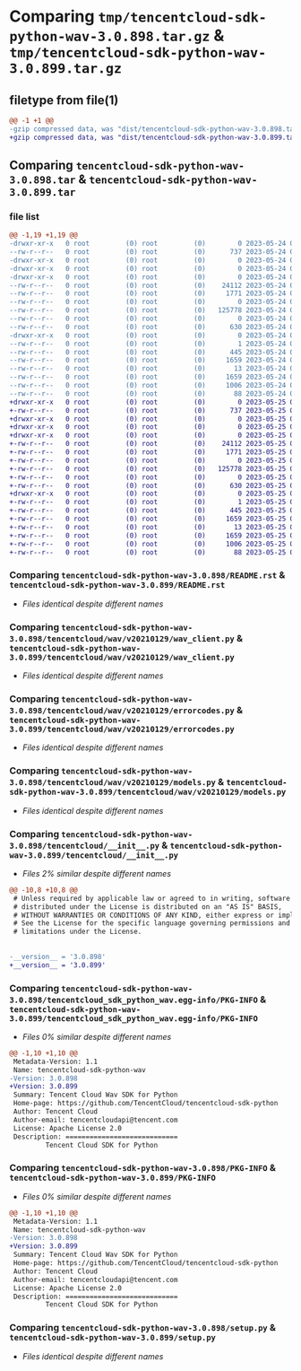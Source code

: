 # Comparing `tmp/tencentcloud-sdk-python-wav-3.0.898.tar.gz` & `tmp/tencentcloud-sdk-python-wav-3.0.899.tar.gz`

## filetype from file(1)

```diff
@@ -1 +1 @@
-gzip compressed data, was "dist/tencentcloud-sdk-python-wav-3.0.898.tar", last modified: Wed May 24 02:12:09 2023, max compression
+gzip compressed data, was "dist/tencentcloud-sdk-python-wav-3.0.899.tar", last modified: Thu May 25 00:41:29 2023, max compression
```

## Comparing `tencentcloud-sdk-python-wav-3.0.898.tar` & `tencentcloud-sdk-python-wav-3.0.899.tar`

### file list

```diff
@@ -1,19 +1,19 @@
-drwxr-xr-x   0 root         (0) root         (0)        0 2023-05-24 02:12:09.000000 tencentcloud-sdk-python-wav-3.0.898/
--rw-r--r--   0 root         (0) root         (0)      737 2023-05-24 02:12:09.000000 tencentcloud-sdk-python-wav-3.0.898/README.rst
-drwxr-xr-x   0 root         (0) root         (0)        0 2023-05-24 02:12:09.000000 tencentcloud-sdk-python-wav-3.0.898/tencentcloud/
-drwxr-xr-x   0 root         (0) root         (0)        0 2023-05-24 02:12:09.000000 tencentcloud-sdk-python-wav-3.0.898/tencentcloud/wav/
-drwxr-xr-x   0 root         (0) root         (0)        0 2023-05-24 02:12:09.000000 tencentcloud-sdk-python-wav-3.0.898/tencentcloud/wav/v20210129/
--rw-r--r--   0 root         (0) root         (0)    24112 2023-05-24 02:12:09.000000 tencentcloud-sdk-python-wav-3.0.898/tencentcloud/wav/v20210129/wav_client.py
--rw-r--r--   0 root         (0) root         (0)     1771 2023-05-24 02:12:09.000000 tencentcloud-sdk-python-wav-3.0.898/tencentcloud/wav/v20210129/errorcodes.py
--rw-r--r--   0 root         (0) root         (0)        0 2023-05-24 02:12:09.000000 tencentcloud-sdk-python-wav-3.0.898/tencentcloud/wav/v20210129/__init__.py
--rw-r--r--   0 root         (0) root         (0)   125778 2023-05-24 02:12:09.000000 tencentcloud-sdk-python-wav-3.0.898/tencentcloud/wav/v20210129/models.py
--rw-r--r--   0 root         (0) root         (0)        0 2023-05-24 02:12:09.000000 tencentcloud-sdk-python-wav-3.0.898/tencentcloud/wav/__init__.py
--rw-r--r--   0 root         (0) root         (0)      630 2023-05-24 02:12:09.000000 tencentcloud-sdk-python-wav-3.0.898/tencentcloud/__init__.py
-drwxr-xr-x   0 root         (0) root         (0)        0 2023-05-24 02:12:09.000000 tencentcloud-sdk-python-wav-3.0.898/tencentcloud_sdk_python_wav.egg-info/
--rw-r--r--   0 root         (0) root         (0)        1 2023-05-24 02:12:09.000000 tencentcloud-sdk-python-wav-3.0.898/tencentcloud_sdk_python_wav.egg-info/dependency_links.txt
--rw-r--r--   0 root         (0) root         (0)      445 2023-05-24 02:12:09.000000 tencentcloud-sdk-python-wav-3.0.898/tencentcloud_sdk_python_wav.egg-info/SOURCES.txt
--rw-r--r--   0 root         (0) root         (0)     1659 2023-05-24 02:12:09.000000 tencentcloud-sdk-python-wav-3.0.898/tencentcloud_sdk_python_wav.egg-info/PKG-INFO
--rw-r--r--   0 root         (0) root         (0)       13 2023-05-24 02:12:09.000000 tencentcloud-sdk-python-wav-3.0.898/tencentcloud_sdk_python_wav.egg-info/top_level.txt
--rw-r--r--   0 root         (0) root         (0)     1659 2023-05-24 02:12:09.000000 tencentcloud-sdk-python-wav-3.0.898/PKG-INFO
--rw-r--r--   0 root         (0) root         (0)     1006 2023-05-24 02:12:09.000000 tencentcloud-sdk-python-wav-3.0.898/setup.py
--rw-r--r--   0 root         (0) root         (0)       88 2023-05-24 02:12:09.000000 tencentcloud-sdk-python-wav-3.0.898/setup.cfg
+drwxr-xr-x   0 root         (0) root         (0)        0 2023-05-25 00:41:29.000000 tencentcloud-sdk-python-wav-3.0.899/
+-rw-r--r--   0 root         (0) root         (0)      737 2023-05-25 00:41:29.000000 tencentcloud-sdk-python-wav-3.0.899/README.rst
+drwxr-xr-x   0 root         (0) root         (0)        0 2023-05-25 00:41:29.000000 tencentcloud-sdk-python-wav-3.0.899/tencentcloud/
+drwxr-xr-x   0 root         (0) root         (0)        0 2023-05-25 00:41:29.000000 tencentcloud-sdk-python-wav-3.0.899/tencentcloud/wav/
+drwxr-xr-x   0 root         (0) root         (0)        0 2023-05-25 00:41:29.000000 tencentcloud-sdk-python-wav-3.0.899/tencentcloud/wav/v20210129/
+-rw-r--r--   0 root         (0) root         (0)    24112 2023-05-25 00:41:29.000000 tencentcloud-sdk-python-wav-3.0.899/tencentcloud/wav/v20210129/wav_client.py
+-rw-r--r--   0 root         (0) root         (0)     1771 2023-05-25 00:41:29.000000 tencentcloud-sdk-python-wav-3.0.899/tencentcloud/wav/v20210129/errorcodes.py
+-rw-r--r--   0 root         (0) root         (0)        0 2023-05-25 00:41:29.000000 tencentcloud-sdk-python-wav-3.0.899/tencentcloud/wav/v20210129/__init__.py
+-rw-r--r--   0 root         (0) root         (0)   125778 2023-05-25 00:41:29.000000 tencentcloud-sdk-python-wav-3.0.899/tencentcloud/wav/v20210129/models.py
+-rw-r--r--   0 root         (0) root         (0)        0 2023-05-25 00:41:29.000000 tencentcloud-sdk-python-wav-3.0.899/tencentcloud/wav/__init__.py
+-rw-r--r--   0 root         (0) root         (0)      630 2023-05-25 00:41:29.000000 tencentcloud-sdk-python-wav-3.0.899/tencentcloud/__init__.py
+drwxr-xr-x   0 root         (0) root         (0)        0 2023-05-25 00:41:29.000000 tencentcloud-sdk-python-wav-3.0.899/tencentcloud_sdk_python_wav.egg-info/
+-rw-r--r--   0 root         (0) root         (0)        1 2023-05-25 00:41:29.000000 tencentcloud-sdk-python-wav-3.0.899/tencentcloud_sdk_python_wav.egg-info/dependency_links.txt
+-rw-r--r--   0 root         (0) root         (0)      445 2023-05-25 00:41:29.000000 tencentcloud-sdk-python-wav-3.0.899/tencentcloud_sdk_python_wav.egg-info/SOURCES.txt
+-rw-r--r--   0 root         (0) root         (0)     1659 2023-05-25 00:41:29.000000 tencentcloud-sdk-python-wav-3.0.899/tencentcloud_sdk_python_wav.egg-info/PKG-INFO
+-rw-r--r--   0 root         (0) root         (0)       13 2023-05-25 00:41:29.000000 tencentcloud-sdk-python-wav-3.0.899/tencentcloud_sdk_python_wav.egg-info/top_level.txt
+-rw-r--r--   0 root         (0) root         (0)     1659 2023-05-25 00:41:29.000000 tencentcloud-sdk-python-wav-3.0.899/PKG-INFO
+-rw-r--r--   0 root         (0) root         (0)     1006 2023-05-25 00:41:29.000000 tencentcloud-sdk-python-wav-3.0.899/setup.py
+-rw-r--r--   0 root         (0) root         (0)       88 2023-05-25 00:41:29.000000 tencentcloud-sdk-python-wav-3.0.899/setup.cfg
```

### Comparing `tencentcloud-sdk-python-wav-3.0.898/README.rst` & `tencentcloud-sdk-python-wav-3.0.899/README.rst`

 * *Files identical despite different names*

### Comparing `tencentcloud-sdk-python-wav-3.0.898/tencentcloud/wav/v20210129/wav_client.py` & `tencentcloud-sdk-python-wav-3.0.899/tencentcloud/wav/v20210129/wav_client.py`

 * *Files identical despite different names*

### Comparing `tencentcloud-sdk-python-wav-3.0.898/tencentcloud/wav/v20210129/errorcodes.py` & `tencentcloud-sdk-python-wav-3.0.899/tencentcloud/wav/v20210129/errorcodes.py`

 * *Files identical despite different names*

### Comparing `tencentcloud-sdk-python-wav-3.0.898/tencentcloud/wav/v20210129/models.py` & `tencentcloud-sdk-python-wav-3.0.899/tencentcloud/wav/v20210129/models.py`

 * *Files identical despite different names*

### Comparing `tencentcloud-sdk-python-wav-3.0.898/tencentcloud/__init__.py` & `tencentcloud-sdk-python-wav-3.0.899/tencentcloud/__init__.py`

 * *Files 2% similar despite different names*

```diff
@@ -10,8 +10,8 @@
 # Unless required by applicable law or agreed to in writing, software
 # distributed under the License is distributed on an "AS IS" BASIS,
 # WITHOUT WARRANTIES OR CONDITIONS OF ANY KIND, either express or implied.
 # See the License for the specific language governing permissions and
 # limitations under the License.
 
 
-__version__ = '3.0.898'
+__version__ = '3.0.899'
```

### Comparing `tencentcloud-sdk-python-wav-3.0.898/tencentcloud_sdk_python_wav.egg-info/PKG-INFO` & `tencentcloud-sdk-python-wav-3.0.899/tencentcloud_sdk_python_wav.egg-info/PKG-INFO`

 * *Files 0% similar despite different names*

```diff
@@ -1,10 +1,10 @@
 Metadata-Version: 1.1
 Name: tencentcloud-sdk-python-wav
-Version: 3.0.898
+Version: 3.0.899
 Summary: Tencent Cloud Wav SDK for Python
 Home-page: https://github.com/TencentCloud/tencentcloud-sdk-python
 Author: Tencent Cloud
 Author-email: tencentcloudapi@tencent.com
 License: Apache License 2.0
 Description: ============================
         Tencent Cloud SDK for Python
```

### Comparing `tencentcloud-sdk-python-wav-3.0.898/PKG-INFO` & `tencentcloud-sdk-python-wav-3.0.899/PKG-INFO`

 * *Files 0% similar despite different names*

```diff
@@ -1,10 +1,10 @@
 Metadata-Version: 1.1
 Name: tencentcloud-sdk-python-wav
-Version: 3.0.898
+Version: 3.0.899
 Summary: Tencent Cloud Wav SDK for Python
 Home-page: https://github.com/TencentCloud/tencentcloud-sdk-python
 Author: Tencent Cloud
 Author-email: tencentcloudapi@tencent.com
 License: Apache License 2.0
 Description: ============================
         Tencent Cloud SDK for Python
```

### Comparing `tencentcloud-sdk-python-wav-3.0.898/setup.py` & `tencentcloud-sdk-python-wav-3.0.899/setup.py`

 * *Files identical despite different names*

